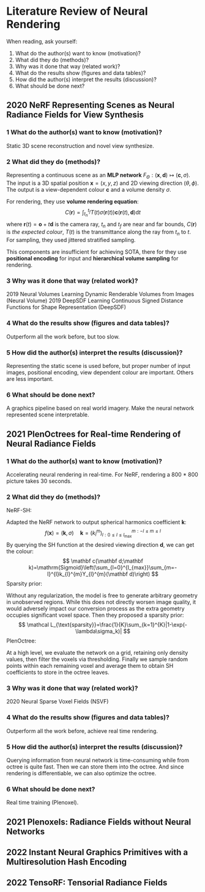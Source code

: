 # Literature Review of Neural Rendering

When reading, ask yourself: 

1. What do the author(s) want to know (motivation)?
2. What did they do (methods)?
3. Why was it done that way (related work)?
4. What do the results show (figures and data tables)?
5. How did the author(s) interpret the results (discussion)?
6. What should be done next?

## 2020 NeRF Representing Scenes as Neural Radiance Fields for View Synthesis

### 1 What do the author(s) want to know (motivation)?

Static 3D scene reconstruction and novel view synthesize.

### 2 What did they do (methods)?

Representing a continuous scene as an **MLP network** $F_{\Theta}:(\mathbf x,\mathbf d)\mapsto(\mathbf c,\sigma)$. The input is a 3D spatial position $\mathbf x=(x,y,z)$ and 2D viewing direction $(\theta,\phi)$. The output is a view-dependent colour $\mathbf c$ and a volume density $\sigma$.

For rendering, they use **volume rendering equation**:
$$
C(\mathbf r)=\int_{t_n}^{t_f}T(t)\sigma(\mathbf r(t))\mathbf c(\mathbf r(t),\mathbf d)\mathrm dt
$$
where $\mathbf r(t)=\mathbf o+t\mathbf d$ is the camera ray, $t_n$ and $t_f$ are near and far bounds, $C(\mathbf r)$ is *the expected colour*, $T(t)$ is the transmittance along the ray from $t_n$ to $t$. For sampling, they used jittered stratified sampling.

This components are insufficient for achieving SOTA, there for they use **positional encoding** for input and **hierarchical volume sampling** for rendering.

### 3 Why was it done that way (related work)?

2019 Neural Volumes Learning Dynamic Renderable Volumes from Images (Neural Volume)
2019 DeepSDF Learning Continuous Signed Distance Functions for Shape Representation (DeepSDF)

### 4 What do the results show (figures and data tables)?

Outperform all the work before, but too slow.

### 5 How did the author(s) interpret the results (discussion)?

Representing the static scene is used before, but proper number of input images, positional encoding, view dependent colour are important. Others are less important.

### 6 What should be done next?

A graphics pipeline based on real world imagery. Make the neural network represented scene interpretable.

## 2021 PlenOctrees for Real-time Rendering of Neural Radiance Fields

### 1 What do the author(s) want to know (motivation)?

Accelerating neural rendering in real-time. For NeRF, rendering a 800 * 800 picture takes 30 seconds.

### 2 What did they do (methods)?

NeRF-SH:

Adapted the NeRF network to output spherical harmonics coefficient $\mathbf k$:
$$
f(\mathbf x)=(\mathbf k,\sigma)\quad\mathbf k=(k_{l}^{m})_{l:0\le l\le l_{\max}}^{m:-l\le m\le l}
$$
By querying the SH function at the desired viewing direction $\mathbf d$​, we can get the colour:
$$
\mathbf c(\mathbf d;\mathbf k)=\mathrm{Sigmoid}\left(\sum_{l=0}^{l_{max}}\sum_{m=-l}^{l}k_{l}^{m}Y_{l}^{m}(\mathbf d)\right)
$$
Sparsity prior:

Without any regularization, the model is free to generate arbitrary geometry in unobserved regions. While this does not directly worsen image quality, it would adversely impact our conversion process as the extra geometry occupies significant voxel space. Then they proposed a sparsity prior:
$$
\mathcal L_{\text{sparsity}}=\frac{1}{K}\sum_{k=1}^{K}|1-\exp(-\lambda\sigma_k)|
$$
PlenOctree:

At a high level, we evaluate the network on a grid, retaining only density values, then filter the voxels via thresholding. Finally we sample random points within each remaining voxel and average them to obtain SH coefficients to store in the octree leaves.

### 3 Why was it done that way (related work)?

2020 Neural Sparse Voxel Fields (NSVF)

### 4 What do the results show (figures and data tables)?

Outperform all the work before, achieve real time rendering.

### 5 How did the author(s) interpret the results (discussion)?

Querying information from neural network is time-consuming while from octree is quite fast. Then we can store them into the octree. And since rendering is differentiable, we can also optimize the octree.

### 6 What should be done next?

Real time training (Plenoxel).

## 2021 Plenoxels: Radiance Fields without Neural Networks

## 2022 Instant Neural Graphics Primitives with a Multiresolution Hash Encoding

## 2022 TensoRF: Tensorial Radiance Fields

